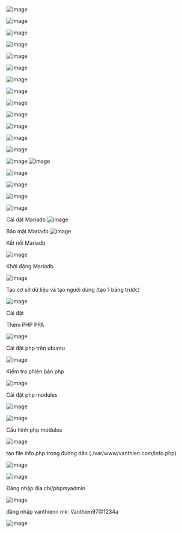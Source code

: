 
![image](https://user-images.githubusercontent.com/62273292/160549614-cc3b1a03-90e3-45a7-8ccb-991515de112a.png)


![image](https://user-images.githubusercontent.com/62273292/160549858-c84d1f5d-98f2-4e25-ba22-ee5c82692a1c.png)


![image](https://user-images.githubusercontent.com/62273292/160549981-54f05597-7b53-4644-a8ab-b5a8eeecff9c.png)


![image](https://user-images.githubusercontent.com/62273292/160550330-1d61a907-824c-415d-b64a-4e1039a1dfef.png)


![image](https://user-images.githubusercontent.com/62273292/160550636-00a27ff2-8f0a-4ebc-b20c-7c90958a68a4.png)


![image](https://user-images.githubusercontent.com/62273292/160550854-110abcaa-440c-4d8f-b6b4-e03dda42d95b.png)

![image](https://user-images.githubusercontent.com/62273292/160550975-b3067241-e032-44d6-bb00-3167a99cc68a.png)


![image](https://user-images.githubusercontent.com/62273292/160551117-051401b2-b556-46af-8346-422c4f017546.png)


![image](https://user-images.githubusercontent.com/62273292/160552078-40e8e420-ff76-41fe-b472-ec4b51b58b49.png)


![image](https://user-images.githubusercontent.com/62273292/160552124-e614aa75-abf7-45d9-85af-358e29a0994c.png)

![image](https://user-images.githubusercontent.com/62273292/160553041-47c10574-fb11-46c2-b9cc-0790f4a5af41.png)


![image](https://user-images.githubusercontent.com/62273292/160553770-edc1cffe-2fe0-4ae8-8729-02b0a1ce5e42.png)

![image](https://user-images.githubusercontent.com/62273292/160555448-a2c58aef-d5bb-494a-a2c1-951c960aa081.png)



![image](https://user-images.githubusercontent.com/62273292/160555459-0db26348-00ac-4413-9924-ed4655c6e225.png)
![image](https://user-images.githubusercontent.com/62273292/160556227-32927173-eaed-49e1-8a1e-0ea2e7473465.png)


![image](https://user-images.githubusercontent.com/62273292/160561476-43baeb1f-b798-4366-a1fc-6ccbe92b4a3b.png)


![image](https://user-images.githubusercontent.com/62273292/160561782-5559ec29-1998-4713-ba75-8cb84be29593.png)


![image](https://user-images.githubusercontent.com/62273292/160563201-38c7edc1-df1e-44f4-9460-c3b33ffb2124.png)

![image](https://user-images.githubusercontent.com/62273292/160563996-df1bc1bd-acdc-41b6-b58c-5d038942307f.png)


Cài đặt Mariadb 
![image](https://user-images.githubusercontent.com/62273292/160564327-60c3671a-d697-41eb-afd4-eb4890c4eb4c.png)

Bảo mật Mariadb
![image](https://user-images.githubusercontent.com/62273292/160564836-89cb0714-57d3-4e52-b7dd-5a1f427ba1dd.png)

Kết nối Mariadb

![image](https://user-images.githubusercontent.com/62273292/160564789-52a8d104-2953-4b92-80e4-c0237c00d896.png)

Khởi động Mariadb

![image](https://user-images.githubusercontent.com/62273292/160565178-d204da24-9abc-4822-8f7d-b1c67a8cf31a.png)


Tạo cơ sở dữ liệu và tạo người dùng (tạo 1 bảng trước)

![image](https://user-images.githubusercontent.com/62273292/160574024-40cf36bc-85fe-4484-a37d-e24e0979b1e9.png)




Cài đặt

Thêm PHP PPA

![image](https://user-images.githubusercontent.com/62273292/160574717-2256149b-944b-4adb-a744-1c3a0c98b2a5.png)


Cài đặt php trên ubuntu

![image](https://user-images.githubusercontent.com/62273292/160578790-95c11031-e7ab-4e84-a310-d501efe86548.png)


Kiểm tra phiên bản php 

![image](https://user-images.githubusercontent.com/62273292/160578893-a0fcc227-87a5-4f34-a36b-9728d372bb76.png)

Cài đặt php modules

![image](https://user-images.githubusercontent.com/62273292/160579111-153f411c-eb0b-41c0-8850-dfdd93ad0d90.png)

![image](https://user-images.githubusercontent.com/62273292/160579359-ba67fbb9-32e2-4f70-a165-a5e3ed47a1f8.png)


Cấu hình php modules

![image](https://user-images.githubusercontent.com/62273292/160579766-f11cc0d5-9710-4ca9-8d19-6bc1b477f969.png)

tạo file info.php trong đường dần ( /var/www/vanthien.com/info.php)

![image](https://user-images.githubusercontent.com/62273292/160580019-ac404121-302e-4f91-8720-49733f96fdbd.png)



![image](https://user-images.githubusercontent.com/62273292/160587600-7e2b5cdb-d4ac-4b9a-9f97-65e69ce06ddd.png)






Đăng nhập địa chỉ/phpmyadmin

![image](https://user-images.githubusercontent.com/62273292/160588828-97ec8ab2-8987-4fd1-96ac-685d6b50505a.png)



đăng nhập vanthienn mk: Vanthien97@1234a

![image](https://user-images.githubusercontent.com/62273292/160589319-92b648b2-39a1-49bc-8d6c-51a713f7699b.png)








